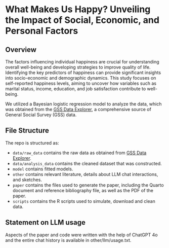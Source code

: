 # What Makes Us Happy? Unveiling the Impact of Social, Economic, and Personal Factors

## Overview

The factors influencing individual happiness are crucial for understanding overall well-being and developing strategies to improve quality of life. Identifying the key predictors of happiness can provide significant insights into socio-economic and demographic dynamics. This study focuses on self-reported happiness levels, aiming to uncover how variables such as marital status, income, education, and job satisfaction contribute to well-being.

We utilized a Bayesian logistic regression model to analyze the data, which was obtained from the [GSS Data Explorer](https://gssdataexplorer.norc.org/MyGSS), a comprehensive source of General Social Survey (GSS) data.

## File Structure

The repo is structured as:

-   `data/raw_data` contains the raw data as obtained from [GSS Data Explorer](https://gssdataexplorer.norc.org/MyGSS).
-   `data/analysis_data` contains the cleaned dataset that was constructed.
-   `model` contains fitted models. 
-   `other` contains relevant literature, details about LLM chat interactions, and sketches.
-   `paper` contains the files used to generate the paper, including the Quarto document and reference bibliography file, as well as the PDF of the paper. 
-   `scripts` contains the R scripts used to simulate, download and clean data.


## Statement on LLM usage

Aspects of the paper and code were written with the help of ChatGPT 4o and the entire chat history is available in other/llm/usage.txt.

